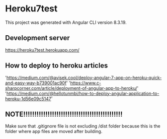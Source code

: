# Heroku7test

This project was generated with Angular CLI version 8.3.19.

## Development server

https://heroku7test.herokuapp.com/

## How to deploy to heroku articles

'https://medium.com/@avisek.cool/deploy-angular-7-app-on-heroku-quick-and-easy-way-b739001ac90f'
'https://www.c-sharpcorner.com/article/deployment-of-angular-app-to-heroku/'
'https://medium.com/@hellotunmbi/how-to-deploy-angular-application-to-heroku-1d56e09c5147'

## NOTE!!!!!!!!!!!!!!!!!!!!!!!!!!!!!!!!!!!!!!!!!!!!!

Make sure that .gitignore file is not excluding /dist folder because this is the folder where app files are moved after building.
